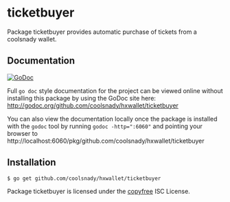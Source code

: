 ticketbuyer
===========

Package ticketbuyer provides automatic purchase of tickets from a coolsnady wallet.

## Documentation

[![GoDoc](https://godoc.org/github.com/coolsnady/hxwallet/ticketbuyer?status.png)](http://godoc.org/github.com/coolsnady/hxwallet/ticketbuyer)

Full `go doc` style documentation for the project can be viewed online without
installing this package by using the GoDoc site here:
http://godoc.org/github.com/coolsnady/hxwallet/ticketbuyer

You can also view the documentation locally once the package is installed with
the `godoc` tool by running `godoc -http=":6060"` and pointing your browser to
http://localhost:6060/pkg/github.com/coolsnady/hxwallet/ticketbuyer

## Installation

```bash
$ go get github.com/coolsnady/hxwallet/ticketbuyer
```

Package ticketbuyer is licensed under the [copyfree](http://copyfree.org) ISC
License.
